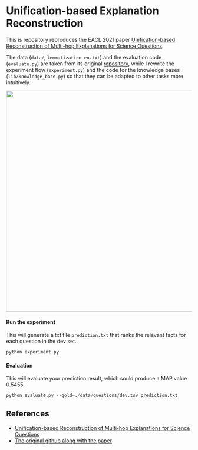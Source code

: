 # Unification-based Explanation Reconstruction

This is repository reproduces the EACL 2021 paper [Unification-based Reconstruction of Multi-hop Explanations for Science Questions](https://arxiv.org/abs/2004.00061). 


The data (`data/`, `lemmatization-en.txt`) and the evaluation code (`evaluate.py`) are taken from its original [repository](https://github.com/ai-systems/unification_reconstruction_explanations), while I rewrite the experiment flow (`experiment.py`) and the code for the knowledge bases (`lib/knowledge_base.py`) so that they can be adapted to other tasks more intuitively.


<img src="https://i.imgur.com/k4GMLAM.png" width="600" >

#### Run the experiment

This will generate a txt file `prediction.txt` that ranks the relevant facts for each question in the dev set. 

```python
python experiment.py
```

#### Evaluation

This will evaluate your prediction result, which sould produce a MAP value 0.5455.

```python
python evaluate.py --gold=./data/questions/dev.tsv prediction.txt
```


## References
+ [Unification-based Reconstruction of Multi-hop Explanations for Science Questions](https://arxiv.org/abs/2004.00061)
+ [The original github along with the paper](https://github.com/ai-systems/unification_reconstruction_explanations)
